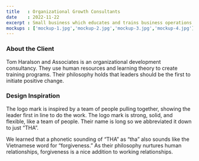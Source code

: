 ```yaml
---
title   : Organizational Growth Consultants
date    : 2022-11-22
excerpt : Small business which educates and trains business operations to focus on organizational health.
mockups : ['mockup-1.jpg','mockup-2.jpg','mockup-3.jpg','mockup-4.jpg'] 
---
```


### About the Client

Tom Haralson and Associates is an organizational development consultancy. They use human resources and learning theory to create training programs. Their philosophy holds that leaders should be the first to initiate positive change.

### Design Inspiration

The logo mark is inspired by a team of people pulling together, showing the leader first in line to do the work. The logo mark is strong, solid, and flexible, like a team of people. Their name is long so we abbreviated it down to just “THA”.

We learned that a phonetic sounding of “THA” as “tha” also sounds like the Vietnamese word for “forgiveness.” As their philosophy nurtures human relationships, forgiveness is a nice addition to working relationships.

